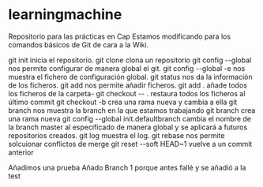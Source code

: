 # learningmachine
Repositorio para las prácticas en Cap
Estamos modificando para los comandos básicos de Git de cara a la Wiki.

git init inicia el repositorio.
git clone <url> clona un repositorio
git config --global nos permite configurar de manera global el git.
git config --global -e nos muestra el fichero de configuración global.
git status nos da la información de los ficheros.
git add <fichero> nos permite añadir ficheros.
git add . añade todos los ficheros de la carpeta-
git checkout -- . restaura todos los ficheros al último commit
git checkout -b <nombre> crea una rama nueva y cambia a ella
git branch nos muestra la branch en la que estamos trabajando
git branch <nombre rama> crea una rama nueva
git config --global init.defaultbranch <nombre de la branch> cambia el nombre de la branch master al especificado de manera global y se aplicará a futuros repositorios creados.
git log muestra el log.
git rebase <rama principal> nos permite solcuionar conflictos de merge
git reset --soft HEAD~1 vuelve a un commit anterior

Añadimos una prueba
Añado Branch 1 porque antes fallé y se añadió a la test